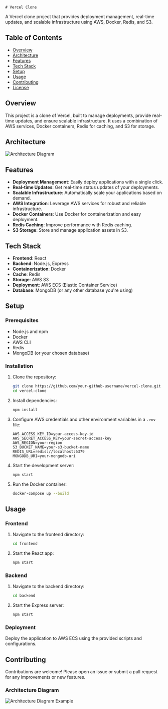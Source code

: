     # Vercel Clone

A Vercel clone project that provides deployment management, real-time updates, and scalable infrastructure using AWS, Docker, Redis, and S3.

## Table of Contents

- [Overview](#overview)
- [Architecture](#architecture)
- [Features](#features)
- [Tech Stack](#tech-stack)
- [Setup](#setup)
- [Usage](#usage)
- [Contributing](#contributing)
- [License](#license)

## Overview

This project is a clone of Vercel, built to manage deployments, provide real-time updates, and ensure scalable infrastructure. It uses a combination of AWS services, Docker containers, Redis for caching, and S3 for storage.

## Architecture

![Architecture Diagram](./architecture.png)

## Features

- **Deployment Management**: Easily deploy applications with a single click.
- **Real-time Updates**: Get real-time status updates of your deployments.
- **Scalable Infrastructure**: Automatically scale your applications based on demand.
- **AWS Integration**: Leverage AWS services for robust and reliable infrastructure.
- **Docker Containers**: Use Docker for containerization and easy deployment.
- **Redis Caching**: Improve performance with Redis caching.
- **S3 Storage**: Store and manage application assets in S3.

## Tech Stack

- **Frontend**: React
- **Backend**: Node.js, Express
- **Containerization**: Docker
- **Cache**: Redis
- **Storage**: AWS S3
- **Deployment**: AWS ECS (Elastic Container Service)
- **Database**: MongoDB (or any other database you're using)

## Setup

### Prerequisites

- Node.js and npm
- Docker
- AWS CLI
- Redis
- MongoDB (or your chosen database)

### Installation

1. Clone the repository:
   ```sh
   git clone https://github.com/your-github-username/vercel-clone.git
   cd vercel-clone
   ```

2. Install dependencies:
   ```sh
   npm install
   ```

3. Configure AWS credentials and other environment variables in a `.env` file:
   ```env
   AWS_ACCESS_KEY_ID=your-access-key-id
   AWS_SECRET_ACCESS_KEY=your-secret-access-key
   AWS_REGION=your-region
   S3_BUCKET_NAME=your-s3-bucket-name
   REDIS_URL=redis://localhost:6379
   MONGODB_URI=your-mongodb-uri
   ```

4. Start the development server:
   ```sh
   npm start
   ```

5. Run the Docker container:
   ```sh
   docker-compose up --build
   ```

## Usage

### Frontend

1. Navigate to the frontend directory:
   ```sh
   cd frontend
   ```

2. Start the React app:
   ```sh
   npm start
   ```

### Backend

1. Navigate to the backend directory:
   ```sh
   cd backend
   ```

2. Start the Express server:
   ```sh
   npm start
   ```

### Deployment

Deploy the application to AWS ECS using the provided scripts and configurations.

## Contributing

Contributions are welcome! Please open an issue or submit a pull request for any improvements or new features.

### Architecture Diagram
![Architecture Diagram Example](https://camo.githubusercontent.com/cc06d9bab953db6a4ea85319c52585f45d415820f502e1b619905a08b68b4a0b/68747470733a2f2f692e696d6775722e636f6d2f7237515558715a2e706e67)